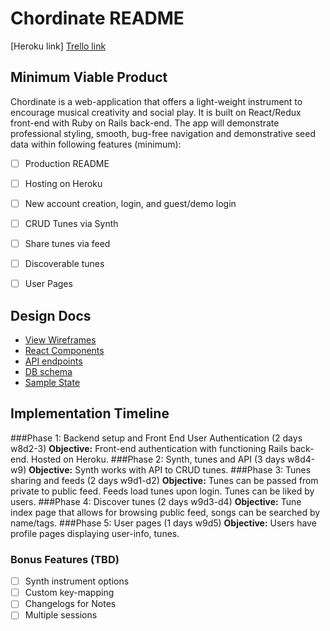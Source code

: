 # Chordinate README


[Heroku link]
[Trello link][trello]

[trello]: https://trello.com/b/lXHl7GZQ/chordinate

## Minimum Viable Product

Chordinate is a web-application that offers a light-weight instrument to encourage musical creativity and social play.
It is built on React/Redux front-end with Ruby on Rails back-end. The app will demonstrate professional styling, smooth, bug-free navigation and demonstrative seed data within following features (minimum):

- [ ] Production README
- [ ] Hosting on Heroku
- [ ] New account creation, login, and guest/demo login
- [ ] CRUD Tunes via Synth
- [ ] Share tunes via feed
- [ ] Discoverable tunes
- [ ] User Pages


## Design Docs
* [View Wireframes][wireframes]
* [React Components][components]
* [API endpoints][api-endpoints]
* [DB schema][schema]
* [Sample State][sample-state]

[wireframes]: docs/wireframes
[components]: docs/component-hierarchy.md
[sample-state]: docs/sample-state.md
[api-endpoints]: docs/api-endpoints.md
[schema]: docs/schema.md

## Implementation Timeline

###Phase 1: Backend setup and Front End User Authentication (2 days w8d2-3)
**Objective:** Front-end authentication with functioning Rails back-end. Hosted on Heroku.
###Phase 2: Synth, tunes and API  (3 days w8d4-w9)
**Objective:** Synth works with API to CRUD tunes.
###Phase 3: Tunes sharing and feeds (2 days w9d1-d2)
**Objective:** Tunes can be passed from private to public feed. Feeds load tunes upon login. Tunes can be liked by users.
###Phase 4: Discover tunes (2 days w9d3-d4)
**Objective:** Tune index page that allows for browsing public feed, songs can be searched by name/tags.
###Phase 5: User pages (1 days w9d5)
**Objective:** Users have profile pages displaying user-info, tunes.

### Bonus Features (TBD)
- [ ] Synth instrument options
- [ ] Custom key-mapping
- [ ] Changelogs for Notes
- [ ] Multiple sessions
